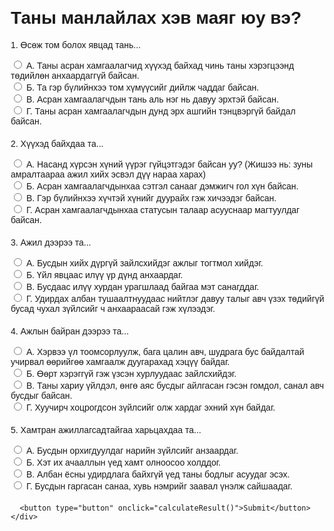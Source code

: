 <!DOCTYPE html>
<html lang="en">
<head>
  <meta charset="UTF-8">
  <meta name="viewport" content="width=device-width, initial-scale=1.0">
  <title>Personality Quiz</title>
  <style>
    body {
      font-family: Arial, sans-serif;
      margin: 20px;
    }
    .question {
      margin-bottom: 20px;
    }
    .result {
      font-weight: bold;
      margin-top: 20px;
    }
    .error {
      color: red;
      font-weight: bold;
    }
  </style>
</head>
<body>
  <h1>Таны манлайлах хэв маяг юу вэ?</h1>
  <form id="quizForm">
    <div class="question">
      <p>1. Өсөж том болох явцад тань...</p>
      <label><input type="radio" name="q1" value="A"> А. Таны асран хамгаалагчид хүүхэд байхад чинь таны хэрэгцээнд төдийлөн анхаардаггүй байсан.</label><br>
      <label><input type="radio" name="q1" value="B"> Б. Та гэр бүлийнхээ том хүмүүсийг дийлж чаддаг байсан.</label><br>
      <label><input type="radio" name="q1" value="C"> В. Асран хамгаалагчдын тань аль нэг нь давуу эрхтэй байсан.</label><br>
      <label><input type="radio" name="q1" value="D"> Г. Таны асран хамгаалагчдын дунд эрх ашгийн тэнцвэргүй байдал байсан.</label>
    </div>
    <div class="question">
      <p>2. Хүүхэд байхдаа та...</p>
      <label><input type="radio" name="q2" value="A"> А. Насанд хүрсэн хүний үүрэг гүйцэтгэдэг байсан уу? (Жишээ нь: зуны амралтаараа ажил хийх эсвэл дүү нараа харах)</label><br>
      <label><input type="radio" name="q2" value="B"> Б. Асран хамгаалагчдынхаа сэтгэл санааг дэмжигч гол хүн байсан.</label><br>
      <label><input type="radio" name="q2" value="C"> В. Гэр бүлийнхээ хүчтэй хүнийг дуурайх гэж хичээдэг байсан.</label><br>
      <label><input type="radio" name="q2" value="D"> Г. Асран хамгаалагчдынхаа статусын талаар асууснаар магтуулдаг байсан.</label>
    </div>
    <div class="question">
      <p>3. Ажил дээрээ та...</p>
      <label><input type="radio" name="q3" value="A"> А. Бусдын хийх дүргүй зайлсхийдэг ажлыг тогтмол хийдэг.</label><br>
      <label><input type="radio" name="q3" value="B"> Б. Үйл явцаас илүү үр дүнд анхаардаг.</label><br>
      <label><input type="radio" name="q3" value="C"> В. Бусдаас илүү хурдан урагшлаад байгаа мэт санагддаг.</label><br>
      <label><input type="radio" name="q3" value="D"> Г. Удирдах албан тушаалтнуудаас нийтлэг давуу талыг авч үзэх төдийгүй бусад чухал зүйлсийг ч анхаараасай гэж хүлээдэг.</label>
    </div>
    <div class="question">
      <p>4. Ажлын байран дээрээ та...</p>
      <label><input type="radio" name="q4" value="A"> А. Хэрвээ үл тоомсорлуулж, бага цалин авч, шудрага бус байдалтай учирвал өөрийгөө хамгаалж дуугарахад хэцүү байдаг.</label><br>
      <label><input type="radio" name="q4" value="B"> Б. Өөрт хэрэггүй гэж үзсэн хурлуудаас зайлсхийдэг.</label><br>
      <label><input type="radio" name="q4" value="C"> В. Таны хариу үйлдэл, өнгө аяс бусдыг айлгасан гэсэн гомдол, санал авч бусдыг байсан.</label><br>
      <label><input type="radio" name="q4" value="D"> Г. Хуучирч хоцрогдсон зүйлсийг олж хардаг эхний хүн байдаг.</label>
    </div>
    <div class="question">
      <p>5. Хамтран ажиллагсадтайгаа харьцахдаа та...</p>
      <label><input type="radio" name="q5" value="A"> А. Бусдын орхигдуулдаг нарийн зүйлсийг анзаардаг.</label><br>
      <label><input type="radio" name="q5" value="B"> Б. Хэт их ачааллын үед хамт олноосоо холддог.</label><br>
      <label><input type="radio" name="q5" value="C"> В. Албан ёсны удирдлага байхгүй үед таны бодлыг асуудаг эсэх.</label><br>
      <label><input type="radio" name="q5" value="D"> Г. Бусдын гаргасан санаа, хувь нэмрийг заавал үнэлж сайшаадаг.</label>
    </div>
    <div>



      <button type="button" onclick="calculateResult()">Submit</button>
    </div>
  </form>

  <script>
    function calculateResult() {
      const form = document.getElementById('quizForm');
      const answers = new FormData(form);
      const counts = { A: 0, B: 0, C: 0, D: 0 };
      let allAnswered = true;

      for (let i = 1; i <= 5; i++) {
        if (!answers.has('q' + i)) {
          allAnswered = false;
          break;
        }
      }

      if (!allAnswered) {
        alert("Та бүх асуултад хариулна уу."); 
        return;
      }

      for (let value of answers.values()) {
        counts[value]++;
      }

      let result;
      if (counts.A >= 3) result = "Та 'Pleaser' хүн юм.";
      else if (counts.B >= 3) result = "Та 'Charmer' хүн юм.";
      else if (counts.C >= 3) result = "Та 'Commander' хүн юм.";
      else if (counts.D >= 3) result = "Та 'Inspirer' хүн юм.";
      else result = "Таны сонголт тодорхой үр дүн өгөөгүй.";

      const newTab = window.open();
      newTab.document.write('<html><head><title>Quiz Result</title></head><body>');
      newTab.document.write('<h1>Таны манлайлах хэв маяг бол</h1>');
      newTab.document.write('<p>' + result + '</p>');
      newTab.document.write('</body></html>');
      newTab.document.close();
    }
  </script>
</body>
</html>
